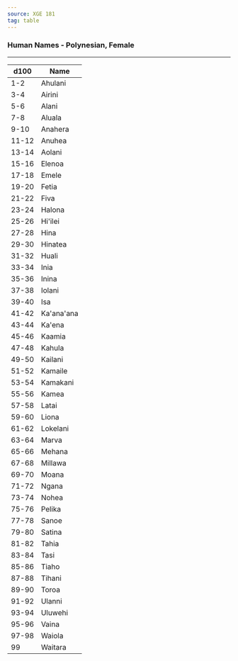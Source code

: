 ```yaml
---
source: XGE 181
tag: table
---
```


### Human Names - Polynesian, Female
---
|d100|Name|
|----|------------|
|1-2|Ahulani|
|3-4|Airini|
|5-6|Alani|
|7-8|Aluala|
|9-10|Anahera|
|11-12|Anuhea|
|13-14|Aolani|
|15-16|Elenoa|
|17-18|Emele|
|19-20|Fetia|
|21-22|Fiva|
|23-24|Halona|
|25-26|Hi'ilei|
|27-28|Hina|
|29-30|Hinatea|
|31-32|Huali|
|33-34|Inia|
|35-36|Inina|
|37-38|Iolani|
|39-40|Isa|
|41-42|Ka'ana'ana|
|43-44|Ka'ena|
|45-46|Kaamia|
|47-48|Kahula|
|49-50|Kailani|
|51-52|Kamaile|
|53-54|Kamakani|
|55-56|Kamea|
|57-58|Latai|
|59-60|Liona|
|61-62|Lokelani|
|63-64|Marva|
|65-66|Mehana|
|67-68|Millawa|
|69-70|Moana|
|71-72|Ngana|
|73-74|Nohea|
|75-76|Pelika|
|77-78|Sanoe|
|79-80|Satina|
|81-82|Tahia|
|83-84|Tasi|
|85-86|Tiaho|
|87-88|Tihani|
|89-90|Toroa|
|91-92|Ulanni|
|93-94|Uluwehi|
|95-96|Vaina|
|97-98|Waiola|
|99|Waitara|
